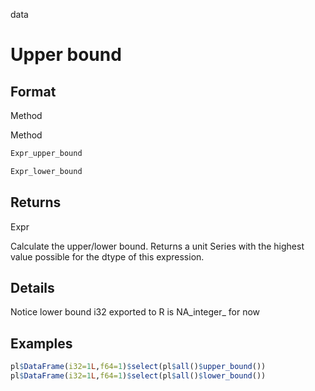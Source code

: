 data

# Upper bound

## Format

Method

Method

```r
Expr_upper_bound

Expr_lower_bound
```

## Returns

Expr

Calculate the upper/lower bound. Returns a unit Series with the highest value possible for the dtype of this expression.

## Details

Notice lower bound i32 exported to R is NA_integer_ for now

## Examples

```r
pl$DataFrame(i32=1L,f64=1)$select(pl$all()$upper_bound())
pl$DataFrame(i32=1L,f64=1)$select(pl$all()$lower_bound())
```